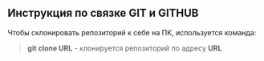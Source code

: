 ## Инструкция по связке GIT и GITHUB

Чтобы склонировать репозиторий к себе на ПК, используется команда: 
> **git clone URL** - клонируется репозиторий по адресу **URL**